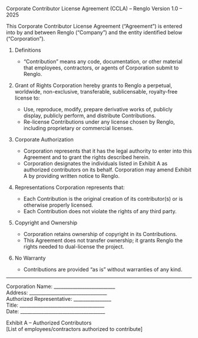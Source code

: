Corporate Contributor License Agreement (CCLA) – Renglo
Version 1.0 – 2025

This Corporate Contributor License Agreement (“Agreement”) is entered into by
and between Renglo (“Company”) and the entity identified below (“Corporation”).

1. Definitions
   - “Contribution” means any code, documentation, or other material that
     employees, contractors, or agents of Corporation submit to Renglo.

2. Grant of Rights
   Corporation hereby grants to Renglo a perpetual, worldwide, non-exclusive,
   transferable, sublicensable, royalty-free license to:
   - Use, reproduce, modify, prepare derivative works of, publicly display,
     publicly perform, and distribute Contributions.
   - Re-license Contributions under any license chosen by Renglo, including
     proprietary or commercial licenses.

3. Corporate Authorization
   - Corporation represents that it has the legal authority to enter into this
     Agreement and to grant the rights described herein.
   - Corporation designates the individuals listed in Exhibit A as authorized
     contributors on its behalf. Corporation may amend Exhibit A by providing
     written notice to Renglo.

4. Representations
   Corporation represents that:
   - Each Contribution is the original creation of its contributor(s) or is
     otherwise properly licensed.
   - Each Contribution does not violate the rights of any third party.

5. Copyright and Ownership
   - Corporation retains ownership of copyright in its Contributions.
   - This Agreement does not transfer ownership; it grants Renglo the rights
     needed to dual-license the project.

6. No Warranty
   - Contributions are provided “as is” without warranties of any kind.

---

Corporation Name: __________________________  
Address: _________________________________  
Authorized Representative: ________________  
Title: ____________________________________  
Date: ____________________________________  

Exhibit A – Authorized Contributors  
[List of employees/contractors authorized to contribute]